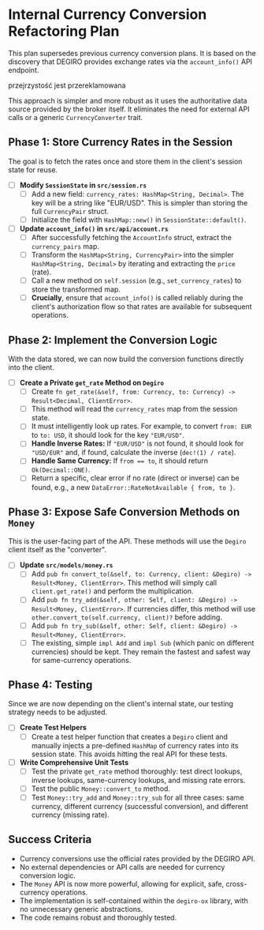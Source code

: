 # Internal Currency Conversion Refactoring Plan

This plan supersedes previous currency conversion plans. It is based on the discovery that DEGIRO provides exchange rates via the `account_info()` API endpoint.

przejrzystość jest przereklamowana

This approach is simpler and more robust as it uses the authoritative data source provided by the broker itself. It eliminates the need for external API calls or a generic `CurrencyConverter` trait.

## Phase 1: Store Currency Rates in the Session

The goal is to fetch the rates once and store them in the client's session state for reuse.

-   [ ] **Modify `SessionState` in `src/session.rs`**
    -   [ ] Add a new field: `currency_rates: HashMap<String, Decimal>`. The key will be a string like "EUR/USD". This is simpler than storing the full `CurrencyPair` struct.
    -   [ ] Initialize the field with `HashMap::new()` in `SessionState::default()`.

-   [ ] **Update `account_info()` in `src/api/account.rs`**
    -   [ ] After successfully fetching the `AccountInfo` struct, extract the `currency_pairs` map.
    -   [ ] Transform the `HashMap<String, CurrencyPair>` into the simpler `HashMap<String, Decimal>` by iterating and extracting the `price` (rate).
    -   [ ] Call a new method on `self.session` (e.g., `set_currency_rates`) to store the transformed map.
    -   [ ] **Crucially**, ensure that `account_info()` is called reliably during the client's authorization flow so that rates are available for subsequent operations.

## Phase 2: Implement the Conversion Logic

With the data stored, we can now build the conversion functions directly into the client.

-   [ ] **Create a Private `get_rate` Method on `Degiro`**
    -   [ ] Create `fn get_rate(&self, from: Currency, to: Currency) -> Result<Decimal, ClientError>`.
    -   [ ] This method will read the `currency_rates` map from the session state.
    -   [ ] It must intelligently look up rates. For example, to convert `from: EUR` to `to: USD`, it should look for the key `"EUR/USD"`.
    -   [ ] **Handle Inverse Rates:** If `"EUR/USD"` is not found, it should look for `"USD/EUR"` and, if found, calculate the inverse (`dec!(1) / rate`).
    -   [ ] **Handle Same Currency:** If `from == to`, it should return `Ok(Decimal::ONE)`.
    -   [ ] Return a specific, clear error if no rate (direct or inverse) can be found, e.g., a new `DataError::RateNotAvailable { from, to }`.

## Phase 3: Expose Safe Conversion Methods on `Money`

This is the user-facing part of the API. These methods will use the `Degiro` client itself as the "converter".

-   [ ] **Update `src/models/money.rs`**
    -   [ ] Add `pub fn convert_to(&self, to: Currency, client: &Degiro) -> Result<Money, ClientError>`. This method will simply call `client.get_rate()` and perform the multiplication.
    -   [ ] Add `pub fn try_add(&self, other: Self, client: &Degiro) -> Result<Money, ClientError>`. If currencies differ, this method will use `other.convert_to(self.currency, client)?` before adding.
    -   [ ] Add `pub fn try_sub(&self, other: Self, client: &Degiro) -> Result<Money, ClientError>`.
    -   [ ] The existing, simple `impl Add` and `impl Sub` (which panic on different currencies) should be kept. They remain the fastest and safest way for same-currency operations.

## Phase 4: Testing

Since we are now depending on the client's internal state, our testing strategy needs to be adjusted.

-   [ ] **Create Test Helpers**
    -   [ ] Create a test helper function that creates a `Degiro` client and manually injects a pre-defined `HashMap` of currency rates into its session state. This avoids hitting the real API for these tests.

-   [ ] **Write Comprehensive Unit Tests**
    -   [ ] Test the private `get_rate` method thoroughly: test direct lookups, inverse lookups, same-currency lookups, and missing rate errors.
    -   [ ] Test the public `Money::convert_to` method.
    -   [ ] Test `Money::try_add` and `Money::try_sub` for all three cases: same currency, different currency (successful conversion), and different currency (missing rate).

## Success Criteria

-   Currency conversions use the official rates provided by the DEGIRO API.
-   No external dependencies or API calls are needed for currency conversion logic.
-   The `Money` API is now more powerful, allowing for explicit, safe, cross-currency operations.
-   The implementation is self-contained within the `degiro-ox` library, with no unnecessary generic abstractions.
-   The code remains robust and thoroughly tested.
